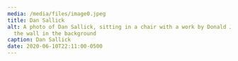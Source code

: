 ```yaml
---
media: /media/files/image0.jpeg
title: Dan Sallick
alt: A photo of Dan Sallick, sitting in a chair with a work by Donald Judd on
  the wall in the background
caption: Dan Sallick
date: 2020-06-10T22:11:00-0500
---
```

